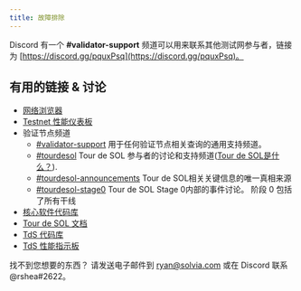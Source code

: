 ```yaml
---
title: 故障排除
---
```


Discord 有一个 **\#validator-support** 频道可以用来联系其他测试网参与者，链接为 [https://discord.gg/pquxPsq](https://discord.gg/pquxPsq)。

## 有用的链接 & 讨论

- [网络浏览器](http://explorer.solvia.com/)
- [Testnet 性能仪表板](https://metrics.solvia.com:3000/d/monitor-edge/cluster-telemetry-edge?refresh=60s&orgId=2)
- 验证节点频道
  - [\#validator-support](https://discord.gg/rZsenD) 用于任何验证节点相关查询的通用支持频道。
  - [\#tourdesol](https://discord.gg/BdujK2) Tour de SOL 参与者的讨论和支持频道([Tour de SOL是什么？](https://solvia.com/tds/)).
  - [\#tourdesol-announcements](https://discord.gg/Q5TxEC) Tour de SOL相关关键信息的唯一真相来源
  - [\#tourdesol-stage0](https://discord.gg/Xf8tES) Tour de SOL Stage 0内部的事件讨论。 阶段 0 包括了所有干线
- [核心软件代码库](https://github.com/solvia-labs/solvia)
- [Tour de SOL 文档](https://docs.solvia.com/tour-de-sol)
- [TdS 代码库](https://github.com/solvia-labs/tour-de-sol)
- [TdS 性能指示板](https://metrics.solvia.com:3000/d/monitor-edge/cluster-telemetry-edge?refresh=1m&from=now-15m&to=now&var-testnet=tds)

找不到您想要的东西？ 请发送电子邮件到 ryan@solvia.com 或在 Discord 联系 @rshea\#2622。
